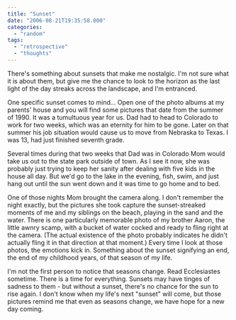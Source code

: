 ```yaml
---
title: "Sunset"
date: "2006-08-21T19:35:58.000"
categories: 
  - "random"
tags: 
  - "retrospective"
  - "thoughts"
---
```


There's something about sunsets that make me nostalgic. I'm not sure what it is about them, but give me the chance to look to the horizon as the last light of the day streaks across the landscape, and I'm entranced.

One specific sunset comes to mind... Open one of the photo albums at my parents' house and you will find some pictures that date from the summer of 1990. It was a tumultuous year for us. Dad had to head to Colorado to work for two weeks, which was an eternity for him to be gone. Later on that summer his job situation would cause us to move from Nebraska to Texas. I was 13, had just finished seventh grade.

Several times during that two weeks that Dad was in Colorado Mom would take us out to the state park outside of town. As I see it now, she was probably just trying to keep her sanity after dealing with five kids in the house all day. But we'd go to the lake in the evening, fish, swim, and just hang out until the sun went down and it was time to go home and to bed.

One of those nights Mom brought the camera along. I don't remember the night exactly, but the pictures she took capture the sunset-streaked moments of me and my siblings on the beach, playing in the sand and the water. There is one particularly memorable photo of my brother Aaron, the little awnry scamp, with a bucket of water cocked and ready to fling right at the camera. (The actual existence of the photo probably indicates he didn't actually fling it in that direction at that moment.) Every time I look at those photos, the emotions kick in. Something about the sunset signifying an end, the end of my childhood years, of that season of my life.

I'm not the first person to notice that seasons change. Read Ecclesiastes sometime. There is a time for everything. Sunsets may have tinges of sadness to them - but without a sunset, there's no chance for the sun to rise again. I don't know when my life's next "sunset" will come, but those pictures remind me that even as seasons change, we have hope for a new day coming.
